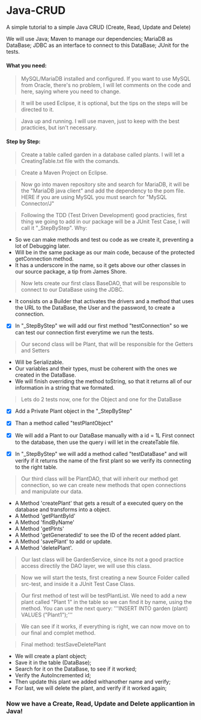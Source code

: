 # Java-CRUD
A simple tutorial to a simple Java CRUD (Create, Read, Update and Delete)

We will use Java; Maven to manage our dependencies; MariaDB as DataBase; JDBC as an interface to connect to this DataBase; JUnit for the tests.

#### What you need:
	
> MySQL/MariaDB installed and configured. If you want to use MySQL from Oracle,
  there's no problem, I will let comments on the code and here, saying where you need to change.

>It will be used Eclipse, it is optional, but the tips on the steps will be directed to it.

> Java up and running. I will use maven, just to keep with the best practicies,
  but isn't necessary.
 
#### Step by Step:
> Create a table called garden in a database called plants.
  I will let a CreatingTable.txt file with the comands.

> Create a Maven Project on Eclipse.

> Now go into maven repository site and search for MariaDB, it will be the
  "MariaDB java client" and add the dependency to the pom file.
  HERE if you are using MySQL you must search for "MySQL Connector/J"

> Following the TDD (Test Driven Development) good practicies, first thing we 
  going to add in our package will be a JUnit Test Case, I will call it "_StepByStep". 
  Why:
  - So we can make methods and test ou code as we create it, preventing a lot of Debugging later.
  - Will be in the same package as our main code, because of the protected  getConnection method.
  - It has a underscore in the name, so it gets above our other classes in our source package, a tip from James Shore.

> Now lets create our first class BaseDAO, that will be responsible to connect to our DataBase using the JDBC.
  - It consists on a Builder that activates the drivers and a method that uses the URL to the DataBase, the User and the password, to create a connection.

- [x] In "_StepByStep" we will add our first method "testConnection" so we can test our connection first everytime we run the tests.


> Our second class will be Plant, that will be responsible for the Getters and Setters
  - Will be Serializable.
  - Our variables and their types, must be coherent with the ones we created in the DataBase.
  - We will finish overriding the method toString, so that it returns all of our information in a string that we formated.

> Lets do 2 tests now, one for the Object and one for the DataBase
- [x] Add a Private Plant object in the "_StepByStep"
- [x] Than a method called "testPlantObject"


- [x] We will add a Plant to our DataBase manually with a id = 1L
					First connect to the database, then use the query i will let in 
					the createTable file. 
- [x] In "_StepByStep" we will add a method called "testDataBase" 
					and will verify if it returns the name of the first plant
					so we verify its connecting to the right table.


> Our third class will be PlantDAO, that will inherit our method get connection, so we can create new methods that open connections and manipulate our data.
  - A Method 'createPlant' that gets a result of a executed query on the database and transforms into a object.
  - A Method 'getPlantById'
  - A Method 'findByName'
  - A Method 'getPlnts'
  - A Method 'getGeneratedId' to see the ID of the recent added plant.
  - A Method 'savePlant' to add or update.
  - A Method 'deletePlant'.

> Our last class will be GardenService, since its not a good practice access directily the DAO layer,	we will use this class.  

> Now we will start the tests, first creating a new Source Folder called src-test, and inside it a JUnit Test Case Class.

> Our first method of test will be testPlantList. We need to add a new plant called "Plant 1" in the table so we can find	it by name, using the method. 
  You can use the next query: '''INSERT INTO garden (plant) VALUES ("Plant1");'''

> We can see if it works, if everything is right, we can now move on to our final and complet method.

> Final method: testSaveDeletePlant 
  - We will create a plant object;
  - Save it in the table (DataBase);
  - Search for it on the DataBase, to see if it worked;
  - Verify the AutoIncremented id;
  - Then update this plant we added withanother name and verify;
  - For last, we will delete the plant, and verify if it worked again;



### Now we have a Create, Read, Update and Delete applicantion in Java!
 


	
